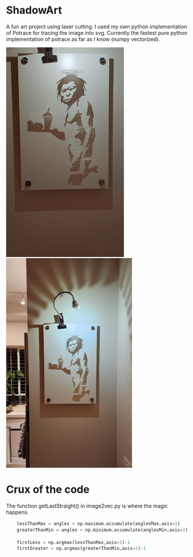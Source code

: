 # ShadowArt

A fun art project using laser cutting.
I used my own python implementation of Potrace for tracing the image into svg.
Currently the fastest pure python implementation of potrace as far as I know (numpy vectorized).

![](made/caveman.gif) <img src="made/cavemanDone.jpg" height="569">

# Crux of the code
The function getLastStraight() in image2vec.py is where the magic happens.

```python
    lessThanMax = angles < np.maximum.accumulate(anglesMax,axis=1)
    greaterThanMin = angles > np.minimum.accumulate(anglesMin,axis=1)
    
    firstLess = np.argmax(lessThanMax,axis=1)-1
    firstGreater = np.argmax(greaterThanMin,axis=1)-1
```
